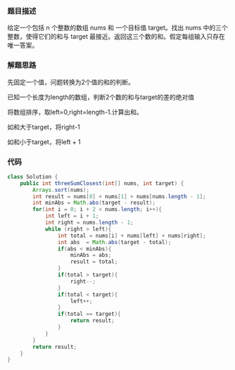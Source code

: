 ### 题目描述

给定一个包括 n 个整数的数组 nums 和 一个目标值 target。找出 nums 中的三个整数，使得它们的和与 target 最接近。返回这三个数的和。假定每组输入只存在唯一答案。

### 解题思路

先固定一个值，问题转换为2个值的和的判断。

已知一个长度为length的数组，判断2个数的和与target的差的绝对值

将数组排序，取left=0,right=length-1.计算出和。

如和大于target，将right-1

如和小于target，将left + 1

###  代码

```java
class Solution {
    public int threeSumClosest(int[] nums, int target) {
        Arrays.sort(nums);
        int result = nums[0] + nums[1] + nums[nums.length - 1];
        int minAbs = Math.abs(target - result);
        for(int i = 0; i + 2 < nums.length; i++){
            int left = i + 1;
            int right = nums.length - 1;
            while (right > left){
                int total = nums[i] + nums[left] + nums[right];
                int abs  = Math.abs(target - total);
                if(abs < minAbs){
                    minAbs = abs;
                    result = total;
                }
                if(total > target){
                    right--;
                }
                if(total < target){
                    left++;
                }
                if(total == target){
                    return result;
                }
            }
        }
        return result;
    }
}
```



